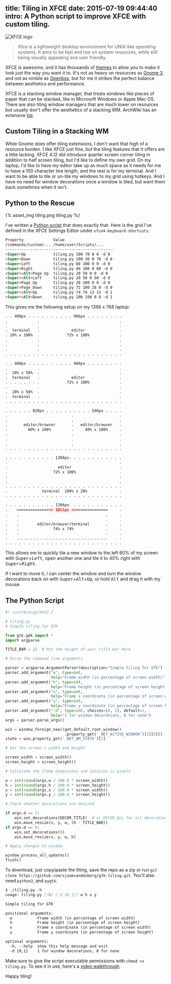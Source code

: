 title: Tiling in XFCE
date: 2015-07-19 09:44:40
intro: A Python script to improve XFCE with custom tiling.
---
<img class="noshadow" src="{% asset_path xfce-mouse.svg %}" alt="XFCE logo" title="XFCE logo">

> Xfce is a lightweight desktop environment for UNIX-like operating systems. It aims to be fast and low on system resources, while still being visually appealing and user friendly.

XFCE is awesome, and it has thousands of [themes](https://wiki.xfce.org/howto/install_new_themes) to allow you to make it look just the way you want it to. It's not as heavy on resources as [Gnome 3](https://www.gnome.org/gnome-3/), and not as nimble as [Openbox](http://openbox.org/wiki/Main_Page), but for me it strikes the perfect balance between aesthetics and performance.

XFCE is a stacking window manager, that treats windows like pieces of paper that can be stacked, like in Microsoft Windows or Apple Mac OS. There are also tiling window managers that are much lower on resources but usually don't offer the aesthetics of a stacking WM. ArchWiki has an extensive [list](https://wiki.archlinux.org/index.php/Window_manager).

## Custom Tiling in a Stacking WM

While Gnome does offer tiling extensions, I don't want that high of a resource burden. I like XFCE just fine, but the tiling features that it offers are a little lacking. XFCE 4.12 did introduce quarter screen corner tiling in addition to half screen tiling, but I'd like to define my own grid. On my laptop, I'd like to have my editor take up as much space as it needs for me to have a 100 character line length, and the rest is for my terminal. And I want to be able to tile or un-tile my windows to my grid using hotkeys. And I have no need for window decorations once a window is tiled, but want them back sometimes when it isn't.

## Python to the Rescue

{% asset_img tiling.png tiling.py %}

I've written a [Python script](https://github.com/sjaakvandenberg/gtk-tiling) that does exactly that. Here is the grid I've defined in the XFCE Settings Editor under `xfce4-keyboard-shortcuts`.

```md
Property             Value
/commands/custom/... /home/user/Scripts/...
------------------------------------------------
<Super>Up            tiling.py 100 70 0 0 -d 0
<Super>Down          tiling.py 100 30 0 70 -d 0
<Super>Left          tiling.py 60 100 0 0 -d 0
<Super>Right         tiling.py 40 100 0 60 -d 0
<Super><Alt>Page_Up  tiling.py 28 50 0 0 -d 0
<Super><Alt>Left     tiling.py 28 50 0 50 -d 0
<Super>Page_Up       tiling.py 28 100 0 0 -d 0
<Super>Page_Down     tiling.py 72 100 28 0 -d 0
<Super><Alt>Up       tiling.py 74 74 13 13 -d 1
<Super><Alt>Down     tiling.py 100 100 0 0 -d 1
```

This gives me the following setup on my 1366 x 768 laptop:

```md
. . 400px . . . . . . . . . . 966px . . . . . . . .
.             .                                   .
.             .                                   .
.  terminal   .              editor               .
. 28% x 100%  .            72% x 100%             .
.             .                                   .
.             .                                   .
.             .                                   .
. . . . . . . . . . . . . . . . . . . . . . . . . .

. . 400px . . . . . . . . . . 966px . . . . . . . .
.             .                                   .
.  28% x 50%  .                                   .
.  terminal   .              editor               .
. . . . . . . .            72% x 100%             .
.             .                                   .
.  28% x 50%  .                                   .
.  terminal   .                                   .
. . . . . . . . . . . . . . . . . . . . . . . . . .

. . . . . . 820px . . . . . . . . . . 546px . . . .
.                            .                    .
.                            .                    .
.       editor/browser       .   editor/browser   .
.         60% x 100%         .     40% x 100%     .
.                            .                    .
.                            .                    .
.                            .                    .
. . . . . . . . . . . . . . . . . . . . . . . . . .

. . . . . . . . . . . 1366px. . . . . . . . . . . .
.                                                 .
.                      editor                     .
.                    72% x 100%                   .
.                                                 .
.                                                 .
. . . . . . . . . . . . . . . . . . . . . . . . . .
.               terminal  100% x 28%              .
. . . . . . . . . . . . . . . . . . . . . . . . . .

. . . . . . . . . . . 1366px. . . . . . . . . . . .
.    ================ 1011px ================     .
.    .                                      .     .
.    .                                      .     .
.    .        editor/browser/terminal       .     .
.    .               74% x 74%              .     .
.    .                                      .     .
.    ........................................     .
. . . . . . . . . . . . . . . . . . . . . . . . . .
```

This allows me to quickly tile a new window to the left 60% of my screen with <kbd>Super</kbd>+<kbd>Left</kbd>, open another one and tile it to 40% right with <kbd>Super</kbd>+<kbd>Right</kbd>.

If I want to move it, I can center the window and turn the window decorations back on with <kbd>Super</kbd>+<kbd>Alt</kbd>+<kbd>Up</kbd>, or hold <kbd>Alt</kbd> and drag it with my mouse.

## The Python Script

```python
#! /usr/bin/python2.7

# tiling.py
# Simple tiling for GTK

from gtk.gdk import *
import argparse

TITLE_BAR = 22  # Put the height of your title bar here

# Parse the command line arguments

parser = argparse.ArgumentParser(description="Simple tiling for GTK")
parser.add_argument("w", type=int,
                    help="Frame width (in percentage of screen width)")
parser.add_argument("h", type=int,
                    help="Frame height (in percentage of screen height)")
parser.add_argument("x", type=int,
                    help="Frame x coordinate (in percentage of screen width)")
parser.add_argument("y", type=int,
                    help="Frame y coordinate (in percentage of screen height)")
parser.add_argument("-d", type=int, choices=[0, 1], default=1,
                    help="1 for window decorations, 0 for none")
args = parser.parse_args()

win = window_foreign_new((get_default_root_window()
                          .property_get('_NET_ACTIVE_WINDOW')[2][0]))
state = win.property_get('_NET_WM_STATE')[2]

# Get the screen's width and height

screen_width = screen_width()
screen_height = screen_height()

# Calculate the frame dimensions and location in pixels

w = int(round(args.w / 100.0 * screen_width))
h = int(round(args.h / 100.0 * screen_height))
x = int(round(args.x / 100.0 * screen_width))
y = int(round(args.y / 100.0 * screen_height))

# Check whether decorations are desired

if args.d == 1:
    win.set_decorations(DECOR_TITLE)  # or DECOR_ALL for all decorations
    win.move_resize(x, y, w, (h - TITLE_BAR))
if args.d == 0:
    win.set_decorations(0)
    win.move_resize(x, y, w, h)

# Apply changes to window

window_process_all_updates()
flush()
```

To download, just copy/paste the thing, save the repo as a zip or run `git clone https://github.com/sjaakvandenberg/gtk-tiling.git`. You'll also need `python2`, and `pygtk`.

```md
$ ./tiling.py -h
usage: tiling.py [-h] [-d {0,1}] w h x y

Simple tiling for GTK

positional arguments:
  w           Frame width (in percentage of screen width)
  h           Frame height (in percentage of screen height)
  x           Frame x coordinate (in percentage of screen width)
  y           Frame y coordinate (in percentage of screen height)

optional arguments:
  -h, --help  show this help message and exit
  -d {0,1}    1 for window decorations, 0 for none
```

Make sure to give the script executable permissions with `chmod +x tiling.py`. To see it in use, here's a [video walkthrough](https://vimeo.com/133853415).

Happy tiling!
